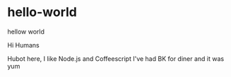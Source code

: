 # hello-world
hellow world

Hi Humans

Hubot here, I like Node.js and Coffeescript
I've had BK for diner and it was yum
